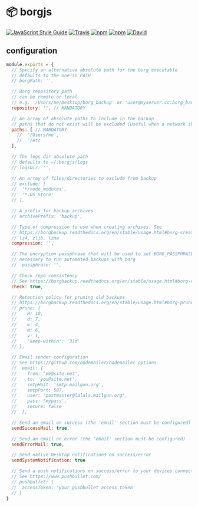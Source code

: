 # 📦 borgjs
[![JavaScript Style Guide](https://img.shields.io/badge/code%20style-standard-brightgreen.svg)](http://standardjs.com/)
[![Travis](https://img.shields.io/travis/vesparny/borgjs.svg)](https://travis-ci.org/vesparny/borgjs)
[![npm](https://img.shields.io/npm/dm/borgjs.svg)](https://npm-stat.com/charts.html?package=borgjs&from=2016-10-17)
[![npm](https://img.shields.io/npm/v/borgjs.svg)](https://www.npmjs.com/package/borgjs)
[![David](https://img.shields.io/david/vesparny/borgjs.svg)](https://david-dm.org/vesparny/borgjs)

## configuration
```js
module.exports = {
  // Specify an alternative absolute path for the borg executable
  // defaults to the one in PATH
  // borgPath: '',

  // Borg repository path
  // can be remote or local
  // e.g. '/Users/me/Desktop/borg_backup' or 'user@myserver.cc:borg_backup'
  repository: '', // MANDATORY

  // An array of absolute paths to include in the backup
  // paths that do not exist will be excluded (Useful when a network share is not mounted)
  paths: [ // MANDATORY
    //  '/Users/me',
    //  '/etc
  ],

  // The logs dir absolute path
  // defaults to ~/.borgjs/logs
  // logsDir: '',

  // An array of files/directories to exclude from backup
  // exclude: [
  //  '*/node_modules',
  //  '*.DS_Store'
  // ],

  // A prefix for backup archives
  // archivePrefix: 'backup',

  // Type of compression to use when creating archives. See
  // https://borgbackup.readthedocs.org/en/stable/usage.html#borg-create
  // lz4, zlib, lzma
  compression: '',

  // The encryption passphrase that will be used to set BORG_PASSPHRASE env variable
  // necessary to run automated backups with borg
  //  passphrase: '',

  // Check repo consistency
  // See https://borgbackup.readthedocs.org/en/stable/usage.html#borg-check
  check: true,

  // Retention policy for pruning old backups
  // https://borgbackup.readthedocs.org/en/stable/usage.html#borg-prune for details.
  // prune: {
  //    H: 10,
  //    d: 7,
  //    w: 4,
  //    m: 6,
  //    y: 1,
  //    'keep-within': '31d'
  // },

  // Email sender configuration
  // See https://github.com/nodemailer/nodemailer options
  //  email: {
  //    from: 'me@site.net',
  //    to: 'you@site.net',
  //    smtpHost: 'smtp.mailgun.org',
  //    smtpPort: 587,
  //    user: 'postmaster@lalala.mailgun.org',
  //    pass: 'mypass',
  //    secure: false
  //  },

  // Send an email on success (the 'email' section must be configured)
  sendSuccessMail: true,

  // Send an email on error (the 'email' section must be configured)
  sendErrorMail: true,

  // Send native Desktop notifications on success/error
  sendSystemNotification: true

  // Send a push notifications on success/error to your devices connected to pushbullet
  // See https://www.pushbullet.com/
  // pushbullet: {
  //  accessToken: 'your pushbullet access token'
  // }
}
```
